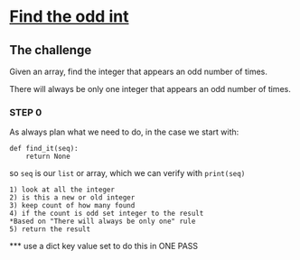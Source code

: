 # [Find the odd int](https://www.codewars.com/kata/54da5a58ea159efa38000836)

## The challenge
Given an array, find the integer that appears an odd number of times.

There will always be only one integer that appears an odd number of times.

### STEP 0
As always plan what we need to do, in the case we start with:
```
def find_it(seq):
    return None
```
so ```seq``` is our ```list``` or array, which we can verify with ```print(seq)```
```
1) look at all the integer
2) is this a new or old integer
3) keep count of how many found
4) if the count is odd set integer to the result
*Based on "There will always be only one" rule
5) return the result
```


*** use a dict key value set to do this in ONE PASS
